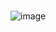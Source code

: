 # 
![image](https://github.com/1004minjeong/react_basic/assets/129016976/d0f007d1-6835-4331-86fe-a5b3769423c9)
